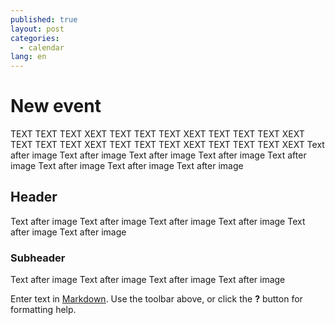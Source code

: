 ```yaml
---
published: true
layout: post
categories: 
  - calendar
lang: en
---
```

# New event



TEXT TEXT TEXT XEXT  TEXT TEXT TEXT XEXT TEXT TEXT TEXT XEXT TEXT TEXT TEXT XEXT TEXT TEXT TEXT XEXT TEXT TEXT TEXT XEXT 
Text after image Text after image Text after image Text after image Text after image Text after image Text after image Text after image 

## Header

Text after image Text after image 
Text after image Text after image 
Text after image Text after image 

### Subheader

Text after image Text after image 
Text after image Text after image 

Enter text in [Markdown](http://daringfireball.net/projects/markdown/). Use the toolbar above, or click the **?** button for formatting help.

